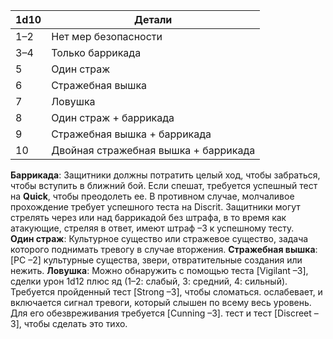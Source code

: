 | 1d10 | Детали                               |
| ---- | ------------------------------------ |
| 1–2  | Нет мер безопасности                 |
| 3–4  | Только баррикада                     |
| 5    | Один страж                           |
| 6    | Стражебная вышка                     |
| 7    | Ловушка                              |
| 8    | Один страж + баррикада               |
| 9    | Стражебная вышка + баррикада         |
| 10   | Двойная стражебная вышка + баррикада |
**Баррикада**: Защитники должны потратить целый ход, чтобы забраться, чтобы вступить в ближний бой. Если спешат, требуется успешный тест на **Quick**, чтобы преодолеть ее. В противном случае, молчаливое прохождение требует успешного теста на Discrit. Защитники могут стрелять через или над баррикадой без штрафа, в то время как
атакующие, стреляя в ответ, имеют штраф –3 к успешному тесту.  
**Один страж**: Культурное существо или стражевое существо, задача которого поднимать тревогу в случае вторжения. 
**Стражебная вышка**: [PC –2] культурные существа, звери, отвратительные создания или нежить.
**Ловушка**: Можно обнаружить с помощью теста [Vigilant –3], сделки
урон 1d12 плюс яд (1–2: слабый, 3: средний, 4:
сильный). Требуется пройденный тест [Strong –3], чтобы сломаться.
ослабевает, и включается сигнал тревоги, который слышен по всему
весь уровень. Для его обезвреживания требуется [Cunning –3].
тест и тест [Discreet –3], чтобы сделать это тихо.